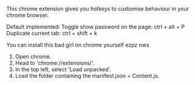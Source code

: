 This chrome extension gives you hotkeys to customise behaviour in your chrome browser.

Default implemented:
Toggle show password on the page: ctrl + alt + P
Duplicate current tab: ctrl + shift + k

You can install this bad girl on chrome yourself ezpz nws
1. Open chrome.
2. Head to 'chrome://extensions/'.
3. In the top left, select 'Load unpacked'.
4. Load the folder containing the manifest.json + Content.js.
